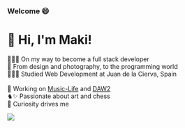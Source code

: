 ### Welcome 😄

# 👋 Hi, I'm Maki!
👩🏻‍💻 On my way to become a full stack developer<br/>
🎨 From design and photography, to the programming world<br/>
👩🏻‍🎓 Studied Web Development at Juan de la Cierva, Spain<br/><br/>
🔭 Working on [Music-Life](https://github.com/spariva/Music-Life) and [DAW2](https://github.com/spariva/DAW2)<br/>
♞✨ Passionate about art and chess<br/>
💭 Curiosity drives me<br/>

<!-- GitHub stats from https://github.com/anuraghazra/github-readme-stats -->
![](https://github-readme-stats.vercel.app/api?username=spariva&theme=radical&hide_border=false&include_all_commits=true&count_private=true)<br/>

<!--
**spariva/spariva** is a ✨ _special_ ✨ repository because its `README.md` (this file) appears on your GitHub profile.

Here are some ideas to get you started:

- 🔭 I’m currently working on ...
- 🌱 I’m currently learning ...
- 👯 I’m looking to collaborate on ...
- 🤔 I’m looking for help with ...
- 💬 Ask me about ...
- 📫 How to reach me: ...
- 😄 Pronouns: ...
- ⚡ Fun fact: ...
-->
